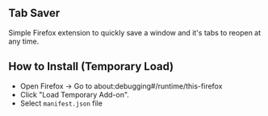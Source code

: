 ## Tab Saver

Simple Firefox extension to quickly save a window and it's tabs to reopen at any time.


## How to Install (Temporary Load)

- Open Firefox → Go to about:debugging#/runtime/this-firefox
- Click "Load Temporary Add-on".
- Select `manifest.json` file
